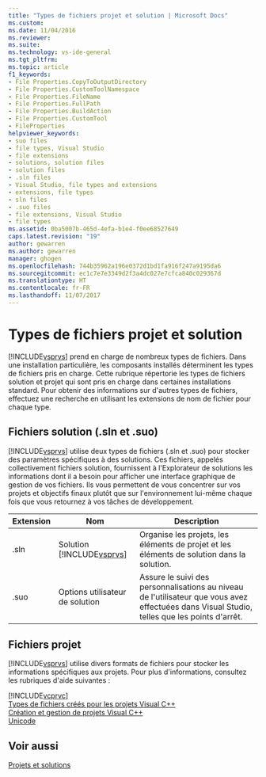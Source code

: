 ```yaml
---
title: "Types de fichiers projet et solution | Microsoft Docs"
ms.custom: 
ms.date: 11/04/2016
ms.reviewer: 
ms.suite: 
ms.technology: vs-ide-general
ms.tgt_pltfrm: 
ms.topic: article
f1_keywords:
- File Properties.CopyToOutputDirectory
- File Properties.CustomToolNamespace
- File Properties.FileName
- File Properties.FullPath
- File Properties.BuildAction
- File Properties.CustomTool
- FileProperties
helpviewer_keywords:
- suo files
- file types, Visual Studio
- file extensions
- solutions, solution files
- solution files
- .sln files
- Visual Studio, file types and extensions
- extensions, file types
- sln files
- .suo files
- file extensions, Visual Studio
- file types
ms.assetid: 0ba5007b-465d-4efa-b1e4-f0ee68527649
caps.latest.revision: "19"
author: gewarren
ms.author: gewarren
manager: ghogen
ms.openlocfilehash: 744b35962a196e0372d1bd1fa916f247a9195da6
ms.sourcegitcommit: ec1c7e7e3349d2f3a4dc027e7cfca840c029367d
ms.translationtype: HT
ms.contentlocale: fr-FR
ms.lasthandoff: 11/07/2017
---
```

# <a name="project-and-solution-file-types"></a>Types de fichiers projet et solution
[!INCLUDE[vsprvs](../../code-quality/includes/vsprvs_md.md)] prend en charge de nombreux types de fichiers. Dans une installation particulière, les composants installés déterminent les types de fichiers pris en charge. Cette rubrique répertorie les types de fichiers solution et projet qui sont pris en charge dans certaines installations standard. Pour obtenir des informations sur d'autres types de fichiers, effectuez une recherche en utilisant les extensions de nom de fichier pour chaque type.  
  
## <a name="solution-files-sln-and-suo"></a>Fichiers solution (.sln et .suo)  
 [!INCLUDE[vsprvs](../../code-quality/includes/vsprvs_md.md)] utilise deux types de fichiers (.sln et .suo) pour stocker des paramètres spécifiques à des solutions. Ces fichiers, appelés collectivement fichiers solution, fournissent à l'Explorateur de solutions les informations dont il a besoin pour afficher une interface graphique de gestion de vos fichiers. Ils vous permettent de vous concentrer sur vos projets et objectifs finaux plutôt que sur l'environnement lui-même chaque fois que vous retournez à vos tâches de développement.  
  
|Extension|Nom|Description|  
|---------------|----------|-----------------|  
|.sln|Solution [!INCLUDE[vsprvs](../../code-quality/includes/vsprvs_md.md)]|Organise les projets, les éléments de projet et les éléments de solution dans la solution.|  
|.suo|Options utilisateur de solution|Assure le suivi des personnalisations au niveau de l'utilisateur que vous avez effectuées dans Visual Studio, telles que les points d'arrêt.|  
  
## <a name="project-files"></a>Fichiers projet  
 [!INCLUDE[vsprvs](../../code-quality/includes/vsprvs_md.md)] utilise divers formats de fichiers pour stocker les informations spécifiques aux projets. Pour plus d'informations, consultez les rubriques d'aide suivantes :  
  
 [!INCLUDE[vcprvc](../../code-quality/includes/vcprvc_md.md)]  
 [Types de fichiers créés pour les projets Visual C++](/cpp/ide/file-types-created-for-visual-cpp-projects)    
 [Création et gestion de projets Visual C++](/cpp/ide/creating-and-managing-visual-cpp-projects)    
 [Unicode](/cpp/mfc/unicode-in-mfc)  
  
## <a name="see-also"></a>Voir aussi  
 [Projets et solutions](../../ide/solutions-and-projects-in-visual-studio.md)